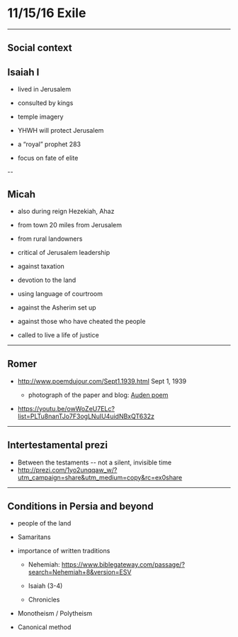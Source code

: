 # 11/15/16 Exile

---

## Social context

## Isaiah I

-   lived in Jerusalem

-   consulted by kings

-   temple imagery

-   YHWH will protect Jerusalem

-   a “royal” prophet 283

-   focus on fate of elite

--

## Micah

-   also during reign Hezekiah, Ahaz

-   from town 20 miles from Jerusalem

-   from rural landowners

-   critical of Jerusalem leadership

-   against taxation

-   devotion to the land

-   using language of courtroom

-   against the Asherim set up

-   against those who have cheated the people

-   called to live a life of justice

---

## Romer


 - <http://www.poemdujour.com/Sept1.1939.html> Sept 1, 1939
    
    -   photograph of the paper and blog: [Auden poem](https://www.google.com/imgres?imgurl=https%3A%2F%2Fxavierobrien.files.wordpress.com%2F2011%2F09%2Famerica.jpg&imgrefurl=https%3A%2F%2Fxavierobrien.wordpress.com%2F2011%2F09%2F19%2Fa-review-of-w-h-audens-september-1-1939%2F&docid=gBXX8NNeJYWgPM&tbnid=gLIMdlwgFynGzM%3A&vet=1&w=1024&h=661&safe=off&bih=678&biw=1366&ved=0ahUKEwia77DJzanQAhUIyyYKHYodDJMQMwgmKAkwCQ&iact=mrc&uact=8)

-   <https://youtu.be/owWoZeU7ELc?list=PLTu8nanTJo7F3ogLNuIU4uidNBxQT632z>

---

## Intertestamental prezi

- Between the testaments -- not a silent, invisible time
-   <http://prezi.com/1yo2unqqaw_w/?utm_campaign=share&utm_medium=copy&rc=ex0share>


---

## Conditions in Persia and beyond

-   people of the land

-   Samaritans

-   importance of written traditions
    
    -   Nehemiah: <https://www.biblegateway.com/passage/?search=Nehemiah+8&version=ESV>
    
    -   Isaiah (3-4)
    
    -   Chronicles

-   Monotheism / Polytheism

-   Canonical method
